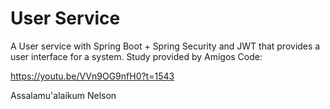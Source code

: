 # User Service

A User service with Spring Boot + Spring Security and JWT that provides a user interface for a system.
Study provided by Amigos Code:

https://youtu.be/VVn9OG9nfH0?t=1543

Assalamu'alaikum Nelson